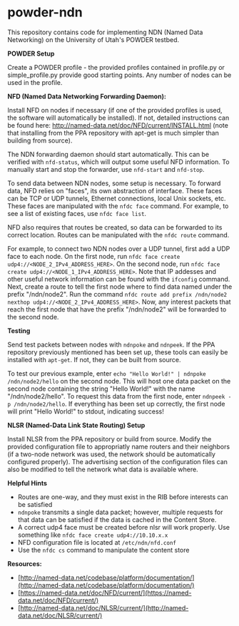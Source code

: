 # powder-ndn

This repository contains code for implementing NDN (Named Data Networking) on the University of Utah's POWDER testbed.

**POWDER Setup**

Create a POWDER profile - the provided profiles contained in profile.py or simple_profile.py provide good starting points. Any number of nodes can be used in the profile.

**NFD (Named Data Networking Forwarding Daemon):**

Install NFD on nodes if necessary (if one of the provided profiles is used, the software will automatically be installed). If not, detailed instructions can be found here: http://named-data.net/doc/NFD/current/INSTALL.html (note that installing from the PPA repository with apt-get is much simpler than building from source).

The NDN forwarding daemon should start automatically. This can be verified with `nfd-status`, which will output some useful NFD information. To manually start and stop the forwarder, use `nfd-start` and `nfd-stop`.

To send data between NDN nodes, some setup is necessary. To forward data, NFD relies on "faces", its own abstraction of interface. These faces can be TCP or UDP tunnels, Ethernet connections, local Unix sockets, etc. These faces are manipulated with the `nfdc face` command. For example, to see a list of existing faces, use `nfdc face list`.

NFD also requires that routes be created, so data can be forwarded to its correct location. Routes can be manipulated with the `nfdc route` command.

For example, to connect two NDN nodes over a UDP tunnel, first add a UDP face to each node. On the first node, run `nfdc face create udp4://<NODE_2_IPv4_ADDRESS_HERE>`. On the second node, run `nfdc face create udp4://<NODE_1_IPv4_ADDRESS_HERE>`. Note that IP addesses and other useful network information can be found with the `ifconfig` command.
Next, create a route to tell the first node where to find data named under the prefix "/ndn/node2". Run the command `nfdc route add prefix /ndn/node2 nexthop udp4://<NODE_2_IPv4_ADDRESS_HERE>`. Now, any interest packets that reach the first node that have the prefix "/ndn/node2" will be forwarded to the second node.


**Testing**

Send test packets between nodes with `ndnpoke` and `ndnpeek`. If the PPA repository previously mentioned has been set up, these tools can easily be installed with `apt-get`. If not, they can be built from source. 

To test our previous example, enter `echo "Hello World!" | ndnpoke /ndn/node2/hello` on the second node. This will host one data packet on the second node containing the string "Hello World!" with the name "/ndn/node2/hello". To request this data from the first node, enter `ndnpeek -p /ndn/node2/hello`. If everything has been set up correctly, the first node will print "Hello World!" to stdout, indicating success!


**NLSR (Named-Data Link State Routing) Setup**

Install NLSR from the PPA repository or build from source. 
Modify the provided configuration file to appropriatly name routers and their neighbors (if a two-node network was used, the network should be automatically configured properly). 
The advertising section of the configuration files can also be modified to tell the network what data is available where.


**Helpful Hints**

* Routes are one-way, and they must exist in the RIB before interests can be satisfied
*  `ndnpoke` transmits a single data packet; however, multiple requests for that data can be satisfied if the data is cached in the Content Store.
* A correct udp4 face must be created before nlsr will work properly. Use something like `nfdc face create udp4://10.10.x.x`
* NFD configuration file is located at `/etc/ndn/nfd.conf`
* Use the `nfdc cs` command to manipulate the content store


**Resources:**

* [http://named-data.net/codebase/platform/documentation/](http://named-data.net/codebase/platform/documentation/)
* [https://named-data.net/doc/NFD/current/](https://named-data.net/doc/NFD/current/)
* [http://named-data.net/doc/NLSR/current/](http://named-data.net/doc/NLSR/current/)
